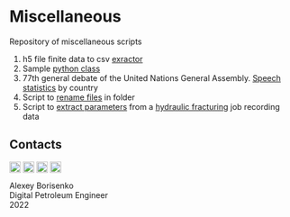# Miscellaneous
Repository of miscellaneous scripts
1. h5 file finite data to csv [exractor](https://github.com/borisenko-ru/miscellaneous/tree/main/h5.py)
2. Sample [python class](https://github.com/borisenko-ru/miscellaneous/tree/main/02_class_human)
3. 77th general debate of the United Nations General Assembly. [Speech statistics](https://github.com/borisenko-ru/miscellaneous/tree/main/03_un_ga_speech_stat) by country
4. Script to [rename files](https://github.com/borisenko-ru/miscellaneous/tree/main/rename_files.py) in folder
5. Script to [extract parameters](https://github.com/borisenko-ru/miscellaneous/tree/main/04_fracdata) from a [hydraulic fracturing](https://www.youtube.com/watch?v=jUrGomRLnUA) job recording data

## Contacts

[<img align="center" src="https://cdn-icons-png.flaticon.com/512/1384/1384088.png" width="20" />](https://www.linkedin.com/in/borisenkoru/) 
[<img align="center" src="https://cdn-icons-png.flaticon.com/512/1051/1051360.png" width="20" />](https://www.facebook.com/borisenko.ru/)
[<img align="center" src="https://cdn-icons-png.flaticon.com/512/1384/1384031.png" width="20" />](https://www.instagram.com/borisenko_ru/)
[<img align="center" src="https://cdn-icons-png.flaticon.com/512/2111/2111812.png" width="20" />](https://t.me/borisenko_ru)

Alexey Borisenko \
Digital Petroleum Engineer \
2022
